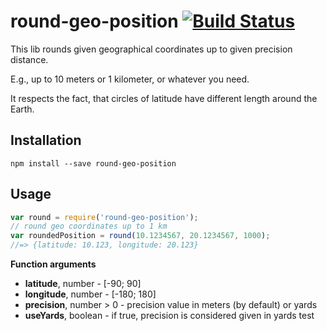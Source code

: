 # round-geo-position [![Build Status](https://travis-ci.org/treble-snake/round-geo-position.svg?branch=master)](https://travis-ci.org/treble-snake/round-geo-position)

This lib rounds given geographical coordinates up to given precision distance.

E.g., up to 10 meters or 1 kilometer, or whatever you need.

It respects the fact, that circles of latitude have different length around the Earth.

## Installation
```
npm install --save round-geo-position
```

## Usage
```js
var round = require('round-geo-position');
// round geo coordinates up to 1 km
var roundedPosition = round(10.1234567, 20.1234567, 1000);
//=> {latitude: 10.123, longitude: 20.123}
```

**Function arguments**
* **latitude**, number  - \[-90; 90\]
* **longitude**, number - \[-180; 180\]
* **precision**, number > 0 - precision value in meters (by default) or yards
* **useYards**, boolean - if true, precision is considered given in yards
test
